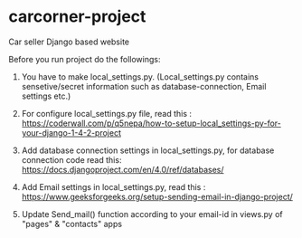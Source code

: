 # carcorner-project
Car seller Django based website

Before you run project do the followings:
1. You have to make local_settings.py. (Local_settings.py contains sensetive/secret information such as database-connection, Email settings etc.)

2. For configure local_settings.py file, read this : https://coderwall.com/p/q5nepa/how-to-setup-local_settings-py-for-your-django-1-4-2-project

3. Add database connection settings in local_settings.py, for database connection code read this: https://docs.djangoproject.com/en/4.0/ref/databases/

4. Add Email settings in local_settings.py, read this : https://www.geeksforgeeks.org/setup-sending-email-in-django-project/

6. Update Send_mail() function according to your email-id in views.py of "pages" & "contacts" apps

